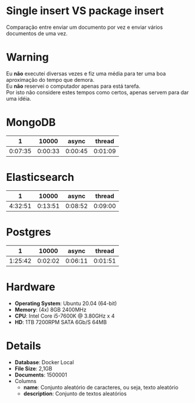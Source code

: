 # Single insert VS package insert
Comparação entre enviar um documento por vez e enviar vários documentos de uma vez.  

# Warning
Eu **não** executei diversas vezes e fiz uma média para ter uma boa aproximação do tempo que demora.  
Eu **não** reservei o computador apenas para está tarefa.  
Por isto não considere estes tempos como certos, apenas servem para dar uma idéia.  

# MongoDB
| 1       | 10000   | async   | thread  |
| ------- | ------- | ------- | ------- |
| 0:07:35 | 0:00:33 | 0:00:45 | 0:01:09 |

# Elasticsearch
| 1       | 10000   | async   | thread  |
| ------- | ------- | ------- | ------- |
| 4:32:51 | 0:13:51 | 0:08:52 | 0:09:00 |

# Postgres
| 1       | 10000   | async   | thread  |
| ------- | ------- | ------- | ------- |
| 1:25:42 | 0:02:02 | 0:06:11 | 0:01:51 |

# Hardware
* **Operating System**: Ubuntu 20.04 (64-bit)  
* **Memory**: (4x) 8GB 2400MHz  
* **CPU**: Intel Core i5-7600K @ 3.80GHz x 4  
* **HD**: 1TB 7200RPM SATA 6Gb/S 64MB  

# Details
* **Database**: Docker Local  
* **File Size**: 2,1GB  
* **Documents**: 1500001  
* Columns
  * **name**: Conjunto aleatório de caracteres, ou seja, texto aleatório  
  * **description**: Conjunto de textos aleatórios  